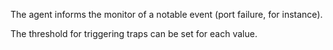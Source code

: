 

The agent informs the monitor of a notable event (port failure, for instance). 

The threshold for triggering traps can be set for each value.
